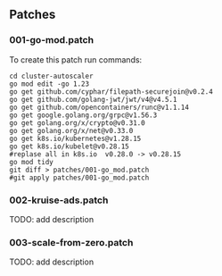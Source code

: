 ## Patches

### 001-go-mod.patch

To create this patch run commands:

```shell
cd cluster-autoscaler
go mod edit -go 1.23
go get github.com/cyphar/filepath-securejoin@v0.2.4
go get github.com/golang-jwt/jwt/v4@v4.5.1
go get github.com/opencontainers/runc@v1.1.14
go get google.golang.org/grpc@v1.56.3
go get golang.org/x/crypto@v0.31.0
go get golang.org/x/net@v0.33.0
go get k8s.io/kubernetes@v1.28.15
go get k8s.io/kubelet@v0.28.15
#replase all in k8s.io  v0.28.0 -> v0.28.15
go mod tidy
git diff > patches/001-go_mod.patch
#git apply patches/001-go_mod.patch
```

### 002-kruise-ads.patch

TODO: add description

### 003-scale-from-zero.patch

TODO: add description

